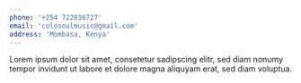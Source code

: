 ```yaml
---
phone: '+254 722836727'
email: 'colosoulmusic@gmail.com'
address: 'Mombasa, Kenya'
---
```


Lorem ipsum dolor sit amet, consetetur sadipscing elitr,
sed diam nonumy tempor invidunt ut labore
et dolore magna aliquyam erat, sed diam voluptua.

